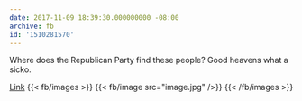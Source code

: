 ```yaml
---
date: 2017-11-09 18:39:30.000000000 -08:00
archive: fb
id: '1510281570'
---
```


Where does the Republican Party find these people? Good heavens what a sicko.

[Link](http://www.washingtonexaminer.com/alabama-state-auditor-defends-roy-moore-against-sexual-allegations-invokes-mary-and-joseph/article/2640217)
{{< fb/images >}}
{{< fb/image src="image.jpg" />}}
{{< /fb/images >}}

